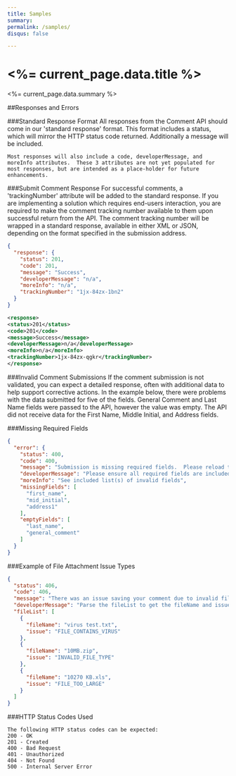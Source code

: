 ```yaml
---
title: Samples
summary: 
permalink: /samples/
disqus: false

---
```


# <%= current_page.data.title %>
<%= current_page.data.summary %>

##Responses and Errors

###Standard Response Format
All responses from the Comment API should come in our 'standard response' format.  This format includes a status, which will mirror the HTTP status code returned.  Additionally a message will be included.

```
Most responses will also include a code, developerMessage, and moreInfo attributes.  These 3 attributes are not yet populated for most responses, but are intended as a place-holder for future enhancements.
```

###Submit Comment Response
For successful comments, a 'trackingNumber' attribute will be added to the standard response.
If you are implementing a solution which requires end-users interaction, you are required to make the comment tracking number available to them upon successful return from the API.
The comment tracking number will be wrapped in a standard response, available in either XML or JSON, depending on the format specified in the submission address.

```json
{
  "response": {
    "status": 201,
    "code": 201,
    "message": "Success",
    "developerMessage": "n/a",
    "moreInfo": "n/a",
    "trackingNumber": "1jx-84zx-1bn2"
  }
}
```

```xml
<response>
<status>201</status>
<code>201</code>
<message>Success</message>
<developerMessage>n/a</developerMessage>
<moreInfo>n/a</moreInfo>
<trackingNumber>1jx-84zx-qgkr</trackingNumber>
</response>
```

###Invalid Comment Submissions
If the comment submission is not validated, you can expect a detailed response, often with additional data to help support corrective actions.
In the example below, there were problems with the data submitted for five of the fields.  General Comment and Last Name fields were passed to the API, however the value was empty.  The API did not receive data for the First Name, Middle Initial, and Address fields.

###Missing Required Fields
```json
{
  "error": {
    "status": 400,
    "code": 400,
    "message": "Submission is missing required fields.  Please reload this page and try your submission again.",
    "developerMessage": "Please ensure all required fields are included and contain data.",
    "moreInfo": "See included list(s) of invalid fields",
    "missingFields": [
      "first_name",
      "mid_initial",
      "address1"
    ],
    "emptyFields": [
      "last_name",
      "general_comment"
    ]
  }
}
```

###Example of File Attachment Issue Types

```json
{
  "status": 406,
  "code": 406,
  "message": "There was an issue saving your comment due to invalid file attachments.  Please ensure the files are no large than 10 MB and are of an accepted format.",
  "developerMessage": "Parse the fileList to get the fileName and issueType for each file that was found to be invalid.",
  "fileList": [
    {
      "fileName": "virus test.txt",
      "issue": "FILE_CONTAINS_VIRUS"
    },
    {
      "fileName": "10MB.zip",
      "issue": "INVALID_FILE_TYPE"
    },
    {
      "fileName": "10270 KB.xls",
      "issue": "FILE_TOO_LARGE"
    }
  ]
}
```
 
###HTTP Status Codes Used
```
The following HTTP status codes can be expected:
200 - OK
201 - Created
400 - Bad Request
401 - Unauthorized
404 - Not Found
500 - Internal Server Error
```